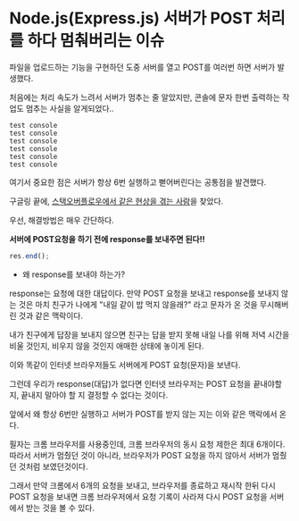 # Node.js(Express.js) 서버가 POST 처리를 하다 멈춰버리는 이슈

파일을 업로드하는 기능을 구현하던 도중 서버를 열고 POST를 여러번 하면 서버가 발생했다.

처음에는 처리 속도가 느려서 서버가 멈추는 줄 알았지만, 콘솔에 문자 한번 출력하는 작업도 멈추는 사실을 알게되었다..

```
test console
test console
test console
test console
test console
test console
```

여기서 중요한 점은 서버가 항상 6번 실행하고 뻗어버린다는 공통점을 발견했다.

구글링 끝에, [스택오버플로우에서 같은 현상을 겪는 사람](https://stackoverflow.com/questions/66870275/fetch-api-post-to-node-js-only-6-times)을 찾았다.

우선, 해결방법은 매우 간단하다.

**서버에 POST요청을 하기 전에 response를 보내주면 된다!!**

```js
res.end();
```

- 왜 response를 보내야 하는가?

response는 요청에 대한 대답이다. 만약 POST 요청을 보내고 response를 보내지 않는 것은 마치 친구가 나에게 "내일 같이 밥 먹지 않을래?" 라고 문자가 온 것을 무시해버린 것과 같은 맥락이다.

내가 친구에게 답장을 보내지 않으면 친구는 답을 받지 못해 내일 나를 위해 저녁 시간을 비울 것인지, 비우지 않을 것인지 애매한 상태에 놓이게 된다.

이와 똑같이 인터넷 브라우저들도 서버에게 POST 요청(문자)을 보낸다.

그런데 우리가 response(대답)가 없다면 인터넷 브라우저는 POST 요청을 끝내야할지, 끝내지 말아야 할 지 결정할 수 없다는 것이다.

앞에서 왜 항상 6번만 실행하고 서버가 POST를 받지 않는 지는 이와 같은 맥락에서 온다.

필자는 크롬 브라우저를 사용중인데, 크롬 브라우저의 동시 요청 제한은 최대 6개이다. 따라서 서버가 멈췄던 것이 아니라, 브라우저가 POST 요청을 하지 않아서 서버가 멈췄던 것처럼 보였던것이다.

그래서 만약 크롬에서 6개의 요청을 보내고, 브라우저를 종료하고 재시작 한뒤 다시 POST 요청을 보내면 크롬 브라우저에서 요청 기록이 사라져 다시 POST 요청을 서버에서 받는 것을 볼 수 있다.
